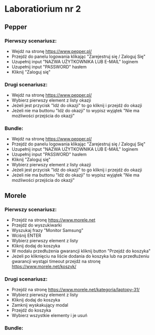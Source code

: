 
# Laboratiorium nr 2
## Pepper
### Pierwszy scenariusz:
* Wejdź na stronę https://www.pepper.pl/
* Przejdź do panelu logowania klikając "Zarejestruj się / Zaloguj Się"
* Uzupełnij input "NAZWA UŻYTKOWNIKA LUB E-MAIL" loginem
* Uzupełnij input "PASSWORD" hasłem
* Kliknij "Zaloguj się"
### Drugi scenariusz:
* Wejdź na stronę https://www.pepper.pl/
* Wybierz pierwszy element z listy okazji
* Jeżeli jest przycisk "Idź do okazji" to go kliknij i przejdź do okazji
* Jeżeli nie ma buttonu "Idź do okazji" to wypisz wyjątek "Nie ma możliwości przejścia do okazji"
### Bundle:
* Wejdź na stronę https://www.pepper.pl/
* Przejdź do panelu logowania klikając "Zarejestruj się / Zaloguj Się"
* Uzupełnij input "NAZWA UŻYTKOWNIKA LUB E-MAIL" loginem
* Uzupełnij input "PASSWORD" hasłem
* Kliknij "Zaloguj się"
* Wybierz pierwszy element z listy okazji
* Jeżeli jest przycisk "Idź do okazji" to go kliknij i przejdź do okazji
* Jeżeli nie ma buttonu "Idź do okazji" to wypisz wyjątek "Nie ma możliwości przejścia do okazji"

## Morele
### Pierwszy scenariusz:
* Przejdź na stronę https://www.morele.net
* Przejdź do wyszukiwarki
* Wyszukaj frazy "Monitor Samsung"
* Wciśnij ENTER
* Wybierz pierwszy element z listy
* Kliknij dodaj do koszyka
* W modalu przedłużenia gwarancji kliknij button "Przejdź do koszyka"
* Jeżeli po kliknięciu na liście dodania do koszyka lub na przedłużeniu gwarancji wystąpi timeout przejdź na stronę https://www.morele.net/koszyk/
### Drugi scenariusz:
* Przejdź na stronę https://www.morele.net/kategoria/laptopy-31/
* Wybierz pierwszy element z listy
* Kliknij dodaj do koszyka
* Zamknij wyskakujący modal
* Przejdź do koszyka
* Wybierz wszystkie elementy i je usuń
### Bundle:


